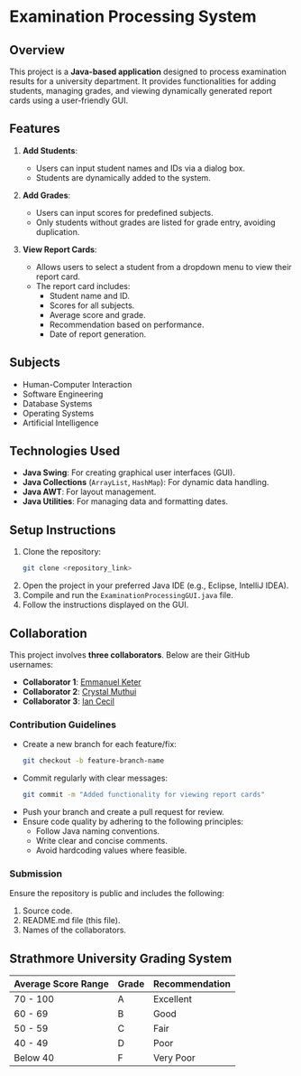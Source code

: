 
# Examination Processing System

## Overview
This project is a **Java-based application** designed to process examination results for a university department. It provides functionalities for adding students, managing grades, and viewing dynamically generated report cards using a user-friendly GUI.

## Features
1. **Add Students**:
   - Users can input student names and IDs via a dialog box.
   - Students are dynamically added to the system.

2. **Add Grades**:
   - Users can input scores for predefined subjects.
   - Only students without grades are listed for grade entry, avoiding duplication.

3. **View Report Cards**:
   - Allows users to select a student from a dropdown menu to view their report card.
   - The report card includes:
     - Student name and ID.
     - Scores for all subjects.
     - Average score and grade.
     - Recommendation based on performance.
     - Date of report generation.

## Subjects
- Human-Computer Interaction
- Software Engineering
- Database Systems
- Operating Systems
- Artificial Intelligence

## Technologies Used
- **Java Swing**: For creating graphical user interfaces (GUI).
- **Java Collections** (`ArrayList`, `HashMap`): For dynamic data handling.
- **Java AWT**: For layout management.
- **Java Utilities**: For managing data and formatting dates.

## Setup Instructions
1. Clone the repository:
   ```bash
   git clone <repository_link>
   ```
2. Open the project in your preferred Java IDE (e.g., Eclipse, IntelliJ IDEA).
3. Compile and run the `ExaminationProcessingGUI.java` file.
4. Follow the instructions displayed on the GUI.

## Collaboration
This project involves **three collaborators**. Below are their GitHub usernames:
- **Collaborator 1**: [Emmanuel Keter](https://github.com/KIPEK-ui)
- **Collaborator 2**: [Crystal Muthui](https://github.com/Iancecil)
- **Collaborator 3**: [Ian Cecil](https://github.com/Crystalmuthui)

### Contribution Guidelines
- Create a new branch for each feature/fix:
  ```bash
  git checkout -b feature-branch-name
  ```
- Commit regularly with clear messages:
  ```bash
  git commit -m "Added functionality for viewing report cards"
  ```
- Push your branch and create a pull request for review.
- Ensure code quality by adhering to the following principles:
  - Follow Java naming conventions.
  - Write clear and concise comments.
  - Avoid hardcoding values where feasible.

### Submission
Ensure the repository is public and includes the following:
1. Source code.
2. README.md file (this file).
3. Names of the collaborators.

## Strathmore University Grading System
| Average Score Range | Grade | Recommendation       |
|---------------------|-------|----------------------|
| 70 - 100           | A     | Excellent           |
| 60 - 69            | B     | Good                |
| 50 - 59            | C     | Fair                |
| 40 - 49            | D     | Poor                |
| Below 40           | F     | Very Poor           |
